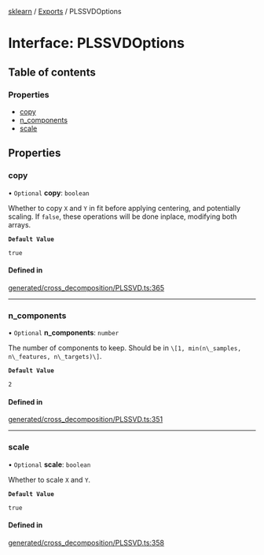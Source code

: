 [sklearn](../readme.md) / [Exports](../modules.md) / PLSSVDOptions

# Interface: PLSSVDOptions

## Table of contents

### Properties

- [copy](PLSSVDOptions.md#copy)
- [n\_components](PLSSVDOptions.md#n_components)
- [scale](PLSSVDOptions.md#scale)

## Properties

### copy

• `Optional` **copy**: `boolean`

Whether to copy `X` and `Y` in fit before applying centering, and potentially scaling. If `false`, these operations will be done inplace, modifying both arrays.

**`Default Value`**

`true`

#### Defined in

[generated/cross_decomposition/PLSSVD.ts:365](https://github.com/transitive-bullshit/scikit-learn-ts/blob/367336a/packages/sklearn/src/generated/cross_decomposition/PLSSVD.ts#L365)

___

### n\_components

• `Optional` **n\_components**: `number`

The number of components to keep. Should be in `\[1, min(n\_samples, n\_features, n\_targets)\]`.

**`Default Value`**

`2`

#### Defined in

[generated/cross_decomposition/PLSSVD.ts:351](https://github.com/transitive-bullshit/scikit-learn-ts/blob/367336a/packages/sklearn/src/generated/cross_decomposition/PLSSVD.ts#L351)

___

### scale

• `Optional` **scale**: `boolean`

Whether to scale `X` and `Y`.

**`Default Value`**

`true`

#### Defined in

[generated/cross_decomposition/PLSSVD.ts:358](https://github.com/transitive-bullshit/scikit-learn-ts/blob/367336a/packages/sklearn/src/generated/cross_decomposition/PLSSVD.ts#L358)
